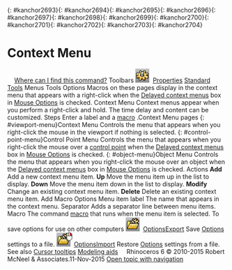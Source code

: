 ---
---

{: #kanchor2693}{: #kanchor2694}{: #kanchor2695}{: #kanchor2696}{: #kanchor2697}{: #kanchor2698}{: #kanchor2699}{: #kanchor2700}{: #kanchor2701}{: #kanchor2702}{: #kanchor2703}{: #kanchor2704}
# Context Menu
 [![images/transparent.gif](images/transparent.gif)Where can I find this command?](javascript:void(0);) Toolbars
![images/options.png](images/options.png) [Properties](properties-toolbar.html)  [Standard](standard-toolbar.html)  [Tools](tools-toolbar.html) 
Menus
Tools
Options
Macros on these pages display in the context menu that appears with a right-click when the [Delayed context menus](mouse.html#delayed-context-menus) box in [Mouse Options](mouse.html) is checked.
Context Menu
Context menus appear when you perform a right-click and hold. The time delay and content can be customized.
Steps
Enter a label and a [macro](rhinoscripting.html) .Context Menu pages
{: #viewport-menu}Context Menu
Controls the menu that appears when you right-click the mouse in the viewport if nothing is selected.
{: #control-point-menu}Control Point Menu
Controls the menu that appears when you right-click the mouse over a [control point](controlpoint.html) when the [Delayed context menus](mouse.html#delayed-context-menus) box in [Mouse Options](mouse.html) is checked.
{: #object-menu}Object Menu
Controls the menu that appears when you right-click the mouse over an object when the [Delayed context menus](mouse.html#delayed-context-menus) box in [Mouse Options](mouse.html) is checked.
Actions
 **Add** 
Add a new context menu item.
 **Up** 
Move the menu item up in the list to display.
 **Down** 
Move the menu item down in the list to display.
 **Modify** 
Change an existing context menu item.
 **Delete** 
Delete an existing context menu item.
Add Macro Options
Menu item label
The name that appears in the context menu.
Separator
Adds a separator line between menu items.
Macro
The command [macro](rhinoscripting.html) that runs when the menu item is selected.
To save options for use on other computers
![images/optionsexport.png](images/optionsexport.png) [OptionsExport](optionsexport.html) 
Save [Options](options.html) settings to a file.
![images/optionsimport.png](images/optionsimport.png) [OptionsImport](optionsexport.html#optionsimport) 
Restore [Options](options.html) settings from a file.
See also
 [Cursor tooltips](modeling-aids-cursor-tooltips.html) 
 [Modeling aids](modeling-aids.html) 
&#160;
&#160;
Rhinoceros 6 © 2010-2015 Robert McNeel &amp; Associates.11-Nov-2015
 [Open topic with navigation](context-menu.html) 

